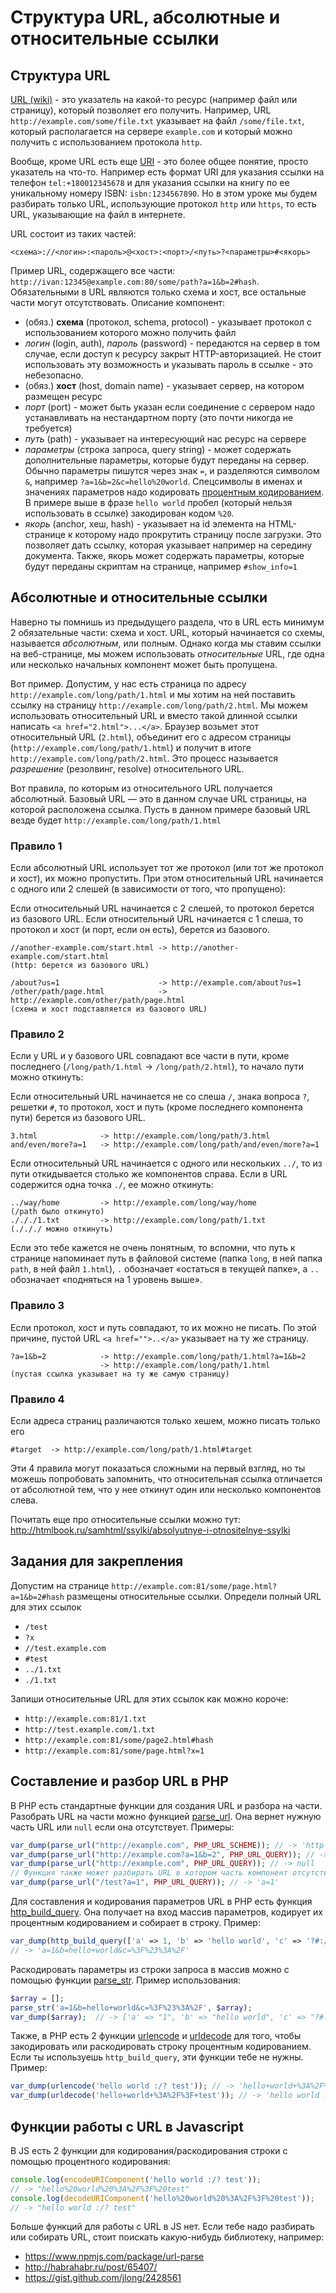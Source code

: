 # Структура URL, абсолютные и относительные ссылки

## Структура URL

[URL (wiki)](https://ru.wikipedia.org/wiki/URL)  - это указатель на какой-то ресурс (например файл или страницу), который позволяет его получить. Например, URL `http://example.com/some/file.txt` указывает на файл `/some/file.txt`, который располагается на сервере `example.com` и который можно получить с использованием протокола `http`.

Вообще, кроме URL есть еще [URI](https://ru.wikipedia.org/wiki/URI) - это более общее понятие, просто указатель на что-то. Например есть формат URI для указания ссылки на телефон `tel:+180012345678` и для указания ссылки на книгу по ее уникальному номеру ISBN: `isbn:1234567890`. Но в этом уроке мы будем разбирать только URL, использующие протокол `http` или `https`, то есть URL, указывающие на файл в интернете. 

URL состоит из таких частей: 

`<схема>://<логин>:<пароль>@<хост>:<порт>/<путь>?<параметры>#<якорь>`

Пример URL, содержащего все части: `http://ivan:12345@example.com:80/some/path?a=1&b=2#hash`. Обязательными в URL являются только схема и хост, все остальные части могут отсутствовать. Описание компонент: 

- (обяз.) **схема** (протокол, schema, protocol) - указывает протокол с использованием которого можно получить файл
- *логин* (login, auth), *пароль* (password) - передаются на сервер в том случае, если доступ к ресурсу закрыт HTTP-авторизацией. Не стоит использовать эту возможность и указывать пароль в ссылке - это небезопасно.
- (обяз.) **хост** (host, domain name) - указывает сервер, на котором размещен ресурс
- *порт* (port) - может быть указан если соединение с сервером надо устанавливать на нестандартном порту (это почти никогда не требуется)
- *путь* (path) - указывает на интересующий нас ресурс на сервере
- *параметры* (строка запроса, query string) - может содержать дополнительные параметры, которые будут переданы на сервер. Обычно параметры пишутся через знак `=`, и разделяются символом `&`, например `?a=1&b=2&c=hello%20world`. Спецсимволы в именах и значениях параметров надо кодировать [процентным кодированием](https://ru.wikipedia.org/wiki/URL#.D0.9A.D0.BE.D0.B4.D0.B8.D1.80.D0.BE.D0.B2.D0.B0.D0.BD.D0.B8.D0.B5_URL). В примере выше в фразе `hello world` пробел (который нельзя использовать в ссылке) закодирован кодом `%20`.
- *якорь* (anchor, хеш, hash) - указывает на id элемента на HTML-странице к которому надо прокрутить страницу после загрузки. Это позволяет дать ссылку, которая указывает например на середину документа. Также, якорь может содержать параметры, которые будут переданы скриптам на странице, например `#show_info=1`

## Абсолютные и относительные ссылки

Наверно ты помнишь из предыдущего раздела, что в URL есть минимум 2 обязательные части: схема и хост. 
URL, который начинается со схемы, называется *абсолютным*, или полным. Однако когда мы ставим ссылки на веб-странице, мы можем использовать *относительные* URL, где одна или несколько начальных компонент может быть пропущена. 

Вот пример. Допустим, у нас есть страница по адресу `http://example.com/long/path/1.html` и мы хотим на ней поставить ссылку на страницу `http://example.com/long/path/2.html`. Мы можем использовать относительный URL и вместо такой длинной ссылки написать `<a href="2.html">...</a>`. Браузер возьмет этот относительный URL (`2.html`), объединит его с адресом страницы (`http://example.com/long/path/1.html`) и получит в итоге `http://example.com/long/path/2.html`. Это процесс называется *разрешение* (резолвинг, resolve) относительного URL.

Вот правила, по которым из относительного URL получается абсолютный. Базовый URL — это в данном случае URL страницы, на которой расположена ссылка. Пусть в данном примере базовый URL везде будет `http://example.com/long/path/1.html`

### Правило 1 

Если абсолютный URL использует тот же протокол (или тот же протокол и хост), их можно пропустить. При этом относительный URL начинается с одного или 2 слешей (в зависимости от того, что пропущено):

Если относительный URL начинается с 2 слешей, то протокол берется из базового URL.
Если относительный URL начинается с 1 слеша, то протокол и хост (и порт, если он есть), берется из базового.

```
//another-example.com/start.html -> http://another-example.com/start.html 
(http: берется из базового URL)

/about?us=1                      -> http://example.com/about?us=1
/other/path/page.html            -> http://example.com/other/path/page.html
(схема и хост подставляется из базового URL)
```

### Правило 2

Если у URL и у базового URL совпадают все части в пути, кроме последнего (`/long/path/1.html` -> `/long/path/2.html`), то начало пути можно откинуть:

Если относительный URL начинается не со слеша `/`, знака вопроса `?`, решетки `#`, то протокол, хост и путь (кроме последнего компонента пути) берется из базового URL.

```
3.html              -> http://example.com/long/path/3.html
and/even/more?a=1   -> http://example.com/long/path/and/even/more?a=1
```

Если относительный URL начинается с одного или нескольких `../`, то из пути откидывается столько же компонентов справа. Если в URL содержится одна точка `./`, ее можно откинуть:

```
../way/home         -> http://example.com/long/way/home 
(/path было откинуто)
./././1.txt         -> http://example.com/long/path/1.txt
(./././ можно откинуть)
```

Если это тебе кажется не очень понятным, то вспомни, что путь к странице напоминает путь в файловой системе (папка `long`, в ней папка `path`, в ней файл `1.html`), `.` обозначает «остаться в текущей папке», а `..` обозначает «подняться на 1 уровень выше».

### Правило 3

Если протокол, хост и путь совпадают, то их можно не писать. По этой причине, пустой URL `<a href="">..</a>` указывает на ту же страницу.

```
?a=1&b=2            -> http://example.com/long/path/1.html?a=1&b=2
                    -> http://example.com/long/path/1.html
(пустая ссылка указывает на ту же самую страницу)
```

### Правило 4

Если адреса страниц различаются только хешем, можно писать только его

`#target  -> http://example.com/long/path/1.html#target`

Эти 4 правила могут показаться сложными на первый взгляд, но ты можешь попробовать запомнить, что  относительная ссылка отличается от абсолютной тем, что у нее откинут один или несколько компонентов слева. 

Почитать еще про относительные ссылки можно тут: http://htmlbook.ru/samhtml/ssylki/absolyutnye-i-otnositelnye-ssylki

## Задания для закрепления

Допустим на странице `http://example.com:81/some/page.html?a=1&b=2#hash` размещены относительные ссылки. Определи полный URL для этих ссылок

- `/test`
- `?x`
- `//test.example.com`
- `#test`
- `../1.txt`
- `./1.txt`

Запиши относительные URL для этих ссылок как можно короче:

- `http://example.com:81/1.txt`
- `http://test.example.com/1.txt`
- `http://example.com:81/some/page2.html#hash`
- `http://example.com:81/some/page.html?x=1`

## Составление и разбор URL в PHP

В PHP есть стандартные функции для создания URL и разбора на части. Разобрать URL на части можно функцией [parse_url](http://php.net/manual/ru/function.parse-url.php). Она вернет нужную часть URL или `null` если она отсутствует. Примеры: 

```php
var_dump(parse_url("http://example.com", PHP_URL_SCHEME)); // -> 'http'
var_dump(parse_url("http://example.com?a=1&b=2", PHP_URL_QUERY)); // -> 'a=1&b=2'
var_dump(parse_url("http://example.com", PHP_URL_QUERY)); // -> null
// Функция также может разбирать URL в котором часть компонент отсутствует
var_dump(parse_url("/test?a=1", PHP_URL_QUERY)); // -> 'a=1'
```

Для составления и кодирования параметров URL в PHP есть функция [http_build_query](http://php.net/manual/ru/function.http-build-query.php). Она получает на вход массив параметров, кодирует их процентным кодированием и собирает в строку. Пример: 

```php
var_dump(http_build_query(['a' => 1, 'b' => 'hello world', 'c' => '?#:/'])); 
// -> 'a=1&b=hello+world&c=%3F%23%3A%2F'
```

Раскодировать параметры из строки запроса в массив можно с помощью функции [parse_str](http://php.net/manual/ru/function.parse-str.php). Пример использования: 

```php
$array = [];
parse_str('a=1&b=hello+world&c=%3F%23%3A%2F', $array);
var_dump($array);  // -> ['a' => "1", 'b' => "hello world", 'c' => "?#:/"]
```

Также, в PHP есть 2 функции [urlencode](http://php.net/manual/ru/function.urlencode.php) и [urldecode](http://php.net/manual/ru/function.urldecode.php) для того, чтобы закодировать или раскодировать строку процентным кодированием. Если ты используешь `http_build_query`, эти функции тебе не нужны. Пример: 

```php
var_dump(urlencode('hello world :/? test')); // -> 'hello+world+%3A%2F%3F+test'
var_dump(urldecode('hello+world+%3A%2F%3F+test')); // -> 'hello world :/? test'
```

## Функции работы с URL в Javascript

В JS есть 2 функции для кодирования/раскодирования строки с помощью процентного кодирования: 

```js
console.log(encodeURIComponent('hello world :/? test')); 
// -> "hello%20world%20%3A%2F%3F%20test"
console.log(decodeURIComponent('hello%20world%20%3A%2F%3F%20test'));
// -> "hello world :/? test"
```

Больше функций для работы с URL в JS нет. Если тебе надо разбирать или собирать URL, стоит поискать какую-нибудь библиотеку, например:

- https://www.npmjs.com/package/url-parse
- http://habrahabr.ru/post/65407/
- https://gist.github.com/jlong/2428561


